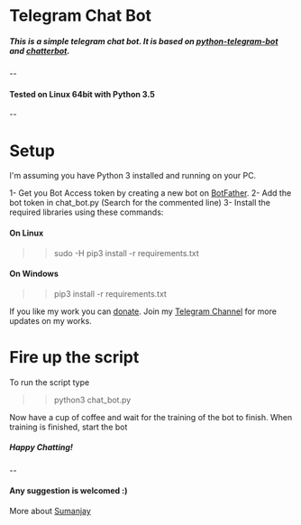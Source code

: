 # Telegram Chat Bot

#####  This is a simple telegram chat bot. It is based on [python-telegram-bot](https://github.com/python-telegram-bot/python-telegram-bot) and [chatterbot](https://github.com/gunthercox/ChatterBot).
--

#### Tested on Linux 64bit with Python 3.5
--
# Setup
I'm assuming you have Python 3 installed and running on your PC.

1- Get you Bot Access token by creating a new bot on [BotFather](http://t.me/BotFather).
2- Add the bot token in chat_bot.py (Search for the commented line)
3- Install the required libraries using these commands:
#### On Linux
>> sudo -H pip3 install -r requirements.txt 
#### On Windows
>> pip3 install -r requirements.txt

If you like my work you can  [donate](https://cyberboysumanjay.github.io/donate.html). 
Join my [Telegram Channel](https://t.me/sjprojects) for more updates on my works.
# Fire up the script
To run the script type
>> python3 chat_bot.py

Now have a cup of coffee and wait for the training of the bot to finish.
When training is finished, start the bot

##### Happy Chatting!
--
#### Any suggestion is welcomed :)

More about [Sumanjay](https://cyberboysumanjay.github.io)
